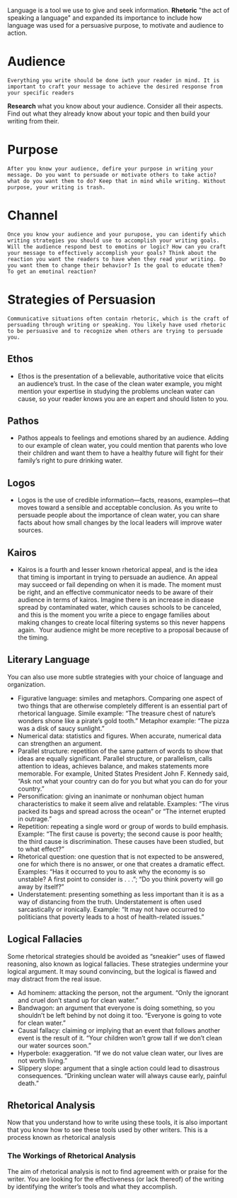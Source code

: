 Language is a tool we use to give and seek information. 
	**Rhetoric** "the act of speaking a language"
		and expanded its importance to include how language was used for a persuasive purpose, to motivate and audience to action. 

# Audience
	Everything you write should be done iwth your reader in mind. It is important to craft your message to achieve the desired response from your specific readers

**Research** what you know about your audience. Consider all their aspects. Find out what they already know about your topic and then build your writing from their. 

# Purpose
	After you know your audience, defire your purpose in writing your message. Do you want to persuade or motivate others to take actio? what do you want them to do? Keep that in mind while writing. Without purpose, your writing is trash. 


# Channel 
	Once you know your audience and your purupose, you can identify which writing strategies you should use to accomplish your writing goals. Will the audience respond best to emotins or logic? How can you craft your message to effectively accomplish your goals? Think about the reaction you want the readers to have when they read your writing. Do you want them to change their behavior? Is the goal to educate them? To get an emotinal reaction? 



# Strategies of Persuasion
	Communicative situations often contain rhetoric, which is the craft of persuading through writing or speaking. You likely have used rhetoric to be persuasive and to recognize when others are trying to persuade you.

## Ethos
- Ethos is the presentation of a believable, authoritative voice that elicits an audience’s trust. In the case of the clean water example, you might mention your expertise in studying the problems unclean water can cause, so your reader knows you are an expert and should listen to you.

## Pathos
- Pathos appeals to feelings and emotions shared by an audience. Adding to our example of clean water, you could mention that parents who love their children and want them to have a healthy future will fight for their family’s right to pure drinking water.

## Logos
- Logos is the use of credible information—facts, reasons, examples—that moves toward a sensible and acceptable conclusion. As you write to persuade people about the importance of clean water, you can share facts about how small changes by the local leaders will improve water sources.

## Kairos
- Kairos is a fourth and lesser known rhetorical appeal, and is the idea that timing is important in trying to persuade an audience. An appeal may succeed or fail depending on when it is made. The moment must be right, and an effective communicator needs to be aware of their audience in terms of kairos. Imagine there is an increase in disease spread by contaminated water, which causes schools to be canceled, and this is the moment you write a piece to engage families about making changes to create local filtering systems so this never happens again.  Your audience might be more receptive to a proposal because of the timing.


## Literary Language

You can also use more subtle strategies with your choice of language and organization.   

- Figurative language: similes and metaphors. Comparing one aspect of two things that are otherwise completely different is an essential part of rhetorical language. Simile example: “The treasure chest of nature’s wonders shone like a pirate’s gold tooth.” Metaphor example: “The pizza was a disk of saucy sunlight.”
- Numerical data: statistics and figures. When accurate, numerical data can strengthen an argument.
- Parallel structure: repetition of the same pattern of words to show that ideas are equally significant. Parallel structure, or parallelism, calls attention to ideas, achieves balance, and makes statements more memorable. For example, United States President John F. Kennedy said, “Ask not what your country can do for you but what you can do for your country.”
- Personification: giving an inanimate or nonhuman object human characteristics to make it seem alive and relatable. Examples: “The virus packed its bags and spread across the ocean” or “The internet erupted in outrage.”
- Repetition: repeating a single word or group of words to build emphasis. Example: “The first cause is poverty; the second cause is poor health; the third cause is discrimination. These causes have been studied, but to what effect?”
- Rhetorical question: one question that is not expected to be answered, one for which there is no answer, or one that creates a dramatic effect. Examples: “Has it occurred to you to ask why the economy is so unstable? A first point to consider is . . .”; “Do you think poverty will go away by itself?”
- Understatement: presenting something as less important than it is as a way of distancing from the truth. Understatement is often used sarcastically or ironically. Example: “It may not have occurred to politicians that poverty leads to a host of health-related issues.”



## Logical Fallacies

Some rhetorical strategies should be avoided as “sneakier” uses of flawed reasoning, also known as logical fallacies. These strategies undermine your logical argument. It may sound convincing, but the logical is flawed and may distract from the real issue.

- Ad hominem: attacking the person, not the argument. “Only the ignorant and cruel don’t stand up for clean water.”
-  Bandwagon: an argument that everyone is doing something, so you shouldn’t be left behind by not doing it too. “Everyone is going to vote for clean water.”
- Causal fallacy: claiming or implying that an event that follows another event is the result of it. “Your children won’t grow tall if we don’t clean our water sources soon.”
- Hyperbole: exaggeration. “If we do not value clean water, our lives are not worth living.”
- Slippery slope: argument that a single action could lead to disastrous consequences. “Drinking unclean water will always cause early, painful death.”




## Rhetorical Analysis
Now that you understand how to write using these tools, it is also important that you know how to see these tools used by other writers. This is a process known as rhetorical analysis


### The Workings of Rhetorical Analysis

The aim of rhetorical analysis is not to find agreement with or praise for the writer. You are looking for the effectiveness (or lack thereof) of the writing by identifying the writer’s tools and what they accomplish.